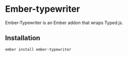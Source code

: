 # Ember-typewriter

Ember-Typewriter is an Ember addon that wraps Typed.js.

## Installation

`ember install ember-typewriter`

